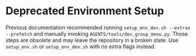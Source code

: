 # Deprecated Environment Setup

Previous documentation recommended running `setup_env_dev.sh --extras --prefetch` and manually invoking `AGENTS/tools/dev_group_menu.py`. Those steps are obsolete and may leave the repository in a broken state. Use `setup_env.sh` or `setup_env_dev.sh` with no extra flags instead.

